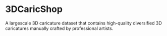 # 3DCaricShop
A largescale 3D caricature dataset that contains high-quality diversified 3D caricatures manually crafted by professional artists.

[Google Drive]: https://drive.google.com/file/d/1MxlRmNl4cFhUsasMnFV8EMzM6whg3Yol/view?usp=sharing
